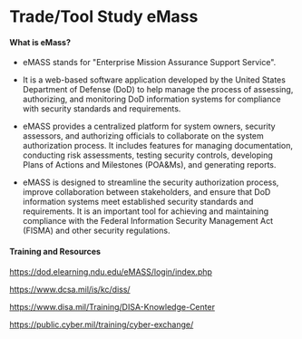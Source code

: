 # Trade/Tool Study eMass

#### What is eMass?
- eMASS stands for "Enterprise Mission Assurance Support Service". 

- It is a web-based software application developed by the United States Department of Defense (DoD) to help manage the process of assessing, authorizing, and monitoring DoD information systems for compliance with security standards and requirements.

- eMASS provides a centralized platform for system owners, security assessors, and authorizing officials to collaborate on the system authorization process. It includes features for managing documentation, conducting risk assessments, testing security controls, developing Plans of Actions and Milestones (POA&Ms), and generating reports.

- eMASS is designed to streamline the security authorization process, improve collaboration between stakeholders, and ensure that DoD information systems meet established security standards and requirements. It is an important tool for achieving and maintaining compliance with the Federal Information Security Management Act (FISMA) and other security regulations.

#### Training and Resources
https://dod.elearning.ndu.edu/eMASS/login/index.php

https://www.dcsa.mil/is/kc/diss/

https://www.disa.mil/Training/DISA-Knowledge-Center

https://public.cyber.mil/training/cyber-exchange/






